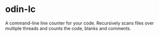 # odin-lc
A command-line line counter for your code. Recursively scans files over multiple threads and counts the code, blanks and comments.
